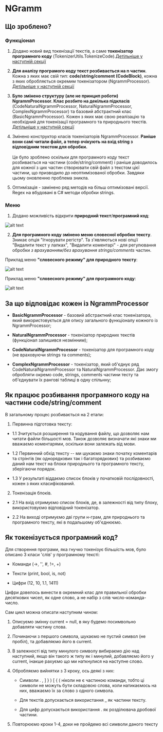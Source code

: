 # NGramm
 
## Що зроблено?
### Функціонал
1. Додано новий вид токенізації текстів, а саме **токенізатор програмного коду** (TokenizerUtils.TokenizeCode).[Детільніше у  наступній секції](#як-токенізується-програмний-код)

2. **Для аналізу програмого коду текст розбивається на n частин**. Кожна з яких має свій тип: **code/string/comment (CodeBlock)**, кожна з яких обробляється окремим токенізатором (NgrammProcessor). [Детільніше у  наступній секції](#як-працює-розбивання-програмного-коду-на-частини-codestringcomment)
   
3. **Було змінено структуру (але не принцип роботи) NgrammProcessor. Клас розбито на декілька підкласів** (CodeNaturalNgrammProcessor, NaturalNgrammProcessor, ComplexNgrammProcessor) та базовий абстрактний клас (BasicNgrammProcessor). Кожен з яких має свою реалізацію та необхідний для токенізації програмного та природнього текстів. 
[Детільніше у  наступній секції](#за-що-відповідає-кожен-із-ngrammprocessor)

4. Змінено конструктор класів токенізаторів NgrammProcessor. **Раніше вони самі читали файл, а тепер очікують на вхід string з відповідним текстом для обробки.** <br/><br/>
Це було зроблено оскільки для програмного коду текст розбивається на частини (code/string/comment) і раніше доводилось для кожної з цих частин створювати свій файл з текстом цієї частини, що призводило до неоптимізованої обробки. Завдяки цьому оновленню проблема зникла.
   
5. Оптимізація - замінено ряд методів на більш оптимізовані версії. Regex на вбудовані в C# методи обробки strings.

### Меню
1. Додано можливість відкрити **природний текст**/**програмний код**:

![alt text](ReadmeData/image.png)

2. **Для програмного коду змінено меню словесної обробки тексту**. Зникає опція "Ігнорувати регістр". Та з'являються нові опції "Видалити текст у лапках", "Видалити коментарі" - для регулювання обробки *з врахуванням/без врахування* *strings/comments* частин.

Приклад меню **"словесного режиму" для природного тексту**:

![alt text](ReadmeData/image-1.png)

Приклад меню **"словесного режиму" для програмного коду**:

![alt text](ReadmeData/image-2.png)



## За що відповідає кожен із NgrammProcessor

- **BasicNgrammProcessor** - базовий абстрактний клас токенізатора, який використовується для опису загального функціоналу кожного із NgrammProcessor;

- **NaturalNgrammProcessor** - токенізатор природних текстів (функціонал залишився незмінним);

- **CodeNaturalNgrammProcessor** - токенізатор для програмного коду (не враховуючи strings та comments);

- **ComplexNgrammProcessor** - токенізатор, який об'єднує ряд CodeNaturalNgrammProcessor та NaturalNgrammProcessor. Дає змогу обробляти окремо code, strings, comments частини тесту та об'єднувати їх рангові таблиці в одну спільнну;

## Як працює розбивання програмного коду на частини code/string/comment

В загальному процес розбивається на 2 етапи:

1. Первинна підготовка тексту:

 - 1.1 Зчитується розширення та кодування файлу, що дозволяє нам читати файли більшості мов. Також дозволяє визначати які знаки ми вважаємо коментарями, оскільки вони залежать від мови.

 - 1.2 Первинний обхід тексту -- ми шукаємо знаки початку коментарів та стрінгів (як однорядкових так і багаторядкових) та розбиваємо даний нам текст на блоки природнього та програмного тексту, зберігаючи порядок.

 - 1.3 У результаті віддаємо список блоків у початковій послідовності, кожен з яких класифікований.

2. Токенізація блоків.

 - 2.1 На вхід отримуємо список блоків, де, в залежності від типу блоку, використовуємо відповідний токенізатор.

 - 2.2 На виході отримуємо дві групи н-грам, для природнього та програмного тексту, які в подальшому об'єднюємо.

## Як токенізується програмний код?

 Для створення програми, яка гнучко токенізує більшість мов, було описано 3 класи 'слів' у програмному тексті:

 - Команди (->, '', #, !=, +)

 - Тексти (print, bool, is, not)

 - Цифри (12, 10, 1.1, 1411)

Цифри довелось винести в окремний клас для правильної обробки десяткових чисел, як одне слово, а не набір з слів число-команда-число.

Сам цикл можна описати наступним чином:

 1. Описуємо змінну current = null, в яку будемо посимвольно добавляти частину слова.

 2. Починаючи з першого символа, шукаємо не пустий символ (не пробіл), та добавляємо його в current.

 3. В залежності від типу минулого символу вибираємо дію над наступний, якщо він такого ж типу як і минулий, добавляємо його у current, інакше рахуємо що ми наткнулися на наступне слово.

 4. Обробляємо вийнятки з 3 кроку, ось деякі з них:

    - Символи . , ] } ) [ { ( ніколи не є частиною команди, тобто ці символи не можуть бути складовою слова, коли натикаємось на них, вважаємо їх за слово з одного символа.

    - Для текстів допускається використання _ як частини тексту.

    - Для цифр допускається використання . як розділювача дробової частини.

 5. Повторюємо кроки 1-4, доки не пройдемо всі символи даного тексту

